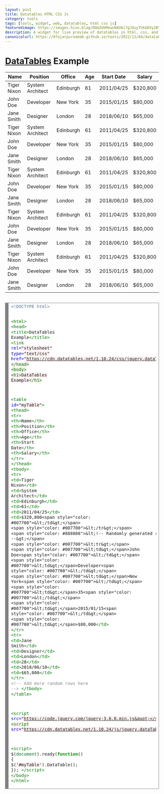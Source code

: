 ```yaml
---
layout: post
title: Datatables HTML CSS Js
category: tools
tags: [tools, widget, web, datatables, html css js]
featuredimage: https://images.hive.blog/DQmZUkMewxN4U6i7gJQuyTUkGDVy2BY45mraGnBUQuxorv6/evm-rpc-list.png
description: A widget for live preview of datatables in html, css, and js.
canonicalurl: https://0fajarpurnama0.github.io/tools/2022/12/04/datatables-html-css-js
---
```

<link rel="stylesheet" type="text/css" href="https://cdn.datatables.net/1.10.24/css/jquery.dataTables.min.css">

<h1><a href="https://datatables.net/">DataTables</a> Example</h1>

<table id="myTable">
  <thead>
    <tr>
      <th>Name</th>
      <th>Position</th>
      <th>Office</th>
      <th>Age</th>
      <th>Start Date</th>
      <th>Salary</th>
    </tr>
  </thead>
  <tbody>
    <tr>
      <td>Tiger Nixon</td>
      <td>System Architect</td>
      <td>Edinburgh</td>
      <td>61</td>
      <td>2011/04/25</td>
      <td>$320,800</td>
    </tr>
    <!-- Randomly generated rows -->
    <tr>
      <td>John Doe</td>
      <td>Developer</td>
      <td>New York</td>
      <td>35</td>
      <td>2015/01/15</td>
      <td>$80,000</td>
    </tr>
    <tr>
      <td>Jane Smith</td>
      <td>Designer</td>
      <td>London</td>
      <td>28</td>
      <td>2018/06/10</td>
      <td>$65,000</td>
    </tr>
    <tr>
      <td>Tiger Nixon</td>
      <td>System Architect</td>
      <td>Edinburgh</td>
      <td>61</td>
      <td>2011/04/25</td>
      <td>$320,800</td>
    </tr>
    <!-- Randomly generated rows -->
    <tr>
      <td>John Doe</td>
      <td>Developer</td>
      <td>New York</td>
      <td>35</td>
      <td>2015/01/15</td>
      <td>$80,000</td>
    </tr>
    <tr>
      <td>Jane Smith</td>
      <td>Designer</td>
      <td>London</td>
      <td>28</td>
      <td>2018/06/10</td>
      <td>$65,000</td>
    </tr>
    <tr>
      <td>Tiger Nixon</td>
      <td>System Architect</td>
      <td>Edinburgh</td>
      <td>61</td>
      <td>2011/04/25</td>
      <td>$320,800</td>
    </tr>
    <!-- Randomly generated rows -->
    <tr>
      <td>John Doe</td>
      <td>Developer</td>
      <td>New York</td>
      <td>35</td>
      <td>2015/01/15</td>
      <td>$80,000</td>
    </tr>
    <tr>
      <td>Jane Smith</td>
      <td>Designer</td>
      <td>London</td>
      <td>28</td>
      <td>2018/06/10</td>
      <td>$65,000</td>
    </tr>
    <tr>
      <td>Tiger Nixon</td>
      <td>System Architect</td>
      <td>Edinburgh</td>
      <td>61</td>
      <td>2011/04/25</td>
      <td>$320,800</td>
    </tr>
    <!-- Randomly generated rows -->
    <tr>
      <td>John Doe</td>
      <td>Developer</td>
      <td>New York</td>
      <td>35</td>
      <td>2015/01/15</td>
      <td>$80,000</td>
    </tr>
    <tr>
      <td>Jane Smith</td>
      <td>Designer</td>
      <td>London</td>
      <td>28</td>
      <td>2018/06/10</td>
      <td>$65,000</td>
    </tr>
    <tr>
      <td>Tiger Nixon</td>
      <td>System Architect</td>
      <td>Edinburgh</td>
      <td>61</td>
      <td>2011/04/25</td>
      <td>$320,800</td>
    </tr>
    <!-- Randomly generated rows -->
    <tr>
      <td>John Doe</td>
      <td>Developer</td>
      <td>New York</td>
      <td>35</td>
      <td>2015/01/15</td>
      <td>$80,000</td>
    </tr>
    <tr>
      <td>Jane Smith</td>
      <td>Designer</td>
      <td>London</td>
      <td>28</td>
      <td>2018/06/10</td>
      <td>$65,000</td>
    </tr>
  </tbody>
</table>
<script src="https://code.jquery.com/jquery-3.6.0.min.js"></script>
<script src="https://cdn.datatables.net/1.10.24/js/jquery.dataTables.min.js"></script>

<script>
  $(document).ready(function() {
    $('#myTable').DataTable();
  });
</script>

<br>

<!-- HTML generated using hilite.me --><div style="background: #ffffff; overflow:auto;width:auto;border:solid gray;border-width:.1em .1em .1em .8em;padding:.2em .6em;"><pre style="margin: 0; line-height: 125%"><span style="color: #557799">&lt;!DOCTYPE html&gt;</span>
<span style="color: #007700">&lt;html&gt;</span>
<span style="color: #007700">&lt;head&gt;</span>
  <span style="color: #007700">&lt;title&gt;</span>DataTables Example<span style="color: #007700">&lt;/title&gt;</span>
  <span style="color: #007700">&lt;link</span> <span style="color: #0000CC">rel=</span><span style="background-color: #fff0f0">&quot;stylesheet&quot;</span> <span style="color: #0000CC">type=</span><span style="background-color: #fff0f0">&quot;text/css&quot;</span> <span style="color: #0000CC">href=</span><span style="background-color: #fff0f0">&quot;https://cdn.datatables.net/1.10.24/css/jquery.dataTables.min.css&quot;</span><span style="color: #007700">&gt;</span>
<span style="color: #007700">&lt;/head&gt;</span>
<span style="color: #007700">&lt;body&gt;</span>
  <span style="color: #007700">&lt;h1&gt;</span>DataTables Example<span style="color: #007700">&lt;/h1&gt;</span>

  <span style="color: #007700">&lt;table</span> <span style="color: #0000CC">id=</span><span style="background-color: #fff0f0">&quot;myTable&quot;</span><span style="color: #007700">&gt;</span>
    <span style="color: #007700">&lt;thead&gt;</span>
      <span style="color: #007700">&lt;tr&gt;</span>
        <span style="color: #007700">&lt;th&gt;</span>Name<span style="color: #007700">&lt;/th&gt;</span>
        <span style="color: #007700">&lt;th&gt;</span>Position<span style="color: #007700">&lt;/th&gt;</span>
        <span style="color: #007700">&lt;th&gt;</span>Office<span style="color: #007700">&lt;/th&gt;</span>
        <span style="color: #007700">&lt;th&gt;</span>Age<span style="color: #007700">&lt;/th&gt;</span>
        <span style="color: #007700">&lt;th&gt;</span>Start Date<span style="color: #007700">&lt;/th&gt;</span>
        <span style="color: #007700">&lt;th&gt;</span>Salary<span style="color: #007700">&lt;/th&gt;</span>
      <span style="color: #007700">&lt;/tr&gt;</span>
    <span style="color: #007700">&lt;/thead&gt;</span>
    <span style="color: #007700">&lt;tbody&gt;</span>
      <span style="color: #007700">&lt;tr&gt;</span>
        <span style="color: #007700">&lt;td&gt;</span>Tiger Nixon<span style="color: #007700">&lt;/td&gt;</span>
        <span style="color: #007700">&lt;td&gt;</span>System Architect<span style="color: #007700">&lt;/td&gt;</span>
        <span style="color: #007700">&lt;td&gt;</span>Edinburgh<span style="color: #007700">&lt;/td&gt;</span>
        <span style="color: #007700">&lt;td&gt;</span>61<span style="color: #007700">&lt;/td&gt;</span>
        <span style="color: #007700">&lt;td&gt;</span>2011/04/25<span style="color: #007700">&lt;/td&gt;</span>
        <span style="color: #007700">&lt;td&gt;</span>$320,800<span style="color: #007700">&lt;/td&gt;</span>
      <span style="color: #007700">&lt;/tr&gt;</span>
      <span style="color: #888888">&lt;!-- Randomly generated rows --&gt;</span>
      <span style="color: #007700">&lt;tr&gt;</span>
        <span style="color: #007700">&lt;td&gt;</span>John Doe<span style="color: #007700">&lt;/td&gt;</span>
        <span style="color: #007700">&lt;td&gt;</span>Developer<span style="color: #007700">&lt;/td&gt;</span>
        <span style="color: #007700">&lt;td&gt;</span>New York<span style="color: #007700">&lt;/td&gt;</span>
        <span style="color: #007700">&lt;td&gt;</span>35<span style="color: #007700">&lt;/td&gt;</span>
        <span style="color: #007700">&lt;td&gt;</span>2015/01/15<span style="color: #007700">&lt;/td&gt;</span>
        <span style="color: #007700">&lt;td&gt;</span>$80,000<span style="color: #007700">&lt;/td&gt;</span>
      <span style="color: #007700">&lt;/tr&gt;</span>
      <span style="color: #007700">&lt;tr&gt;</span>
        <span style="color: #007700">&lt;td&gt;</span>Jane Smith<span style="color: #007700">&lt;/td&gt;</span>
        <span style="color: #007700">&lt;td&gt;</span>Designer<span style="color: #007700">&lt;/td&gt;</span>
        <span style="color: #007700">&lt;td&gt;</span>London<span style="color: #007700">&lt;/td&gt;</span>
        <span style="color: #007700">&lt;td&gt;</span>28<span style="color: #007700">&lt;/td&gt;</span>
        <span style="color: #007700">&lt;td&gt;</span>2018/06/10<span style="color: #007700">&lt;/td&gt;</span>
        <span style="color: #007700">&lt;td&gt;</span>$65,000<span style="color: #007700">&lt;/td&gt;</span>
      <span style="color: #007700">&lt;/tr&gt;</span>
      <span style="color: #888888">&lt;!-- Add more random rows here --&gt;</span>
    <span style="color: #007700">&lt;/tbody&gt;</span>
  <span style="color: #007700">&lt;/table&gt;</span>

  <span style="color: #007700">&lt;script </span><span style="color: #0000CC">src=</span><span style="background-color: #fff0f0">&quot;https://code.jquery.com/jquery-3.6.0.min.js&quot;</span><span style="color: #007700">&gt;&lt;/script&gt;</span>
  <span style="color: #007700">&lt;script </span><span style="color: #0000CC">src=</span><span style="background-color: #fff0f0">&quot;https://cdn.datatables.net/1.10.24/js/jquery.dataTables.min.js&quot;</span><span style="color: #007700">&gt;&lt;/script&gt;</span>

  <span style="color: #007700">&lt;script&gt;</span>
    $(<span style="color: #007020">document</span>).ready(<span style="color: #008800; font-weight: bold">function</span>() {
      $(<span style="background-color: #fff0f0">&#39;#myTable&#39;</span>).DataTable();
    });
  <span style="color: #007700">&lt;/script&gt;</span>
<span style="color: #007700">&lt;/body&gt;</span>
<span style="color: #007700">&lt;/html&gt;</span>
</pre></div>